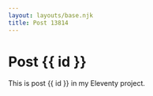 ```yaml
---
layout: layouts/base.njk
title: Post 13814
---
```


# Post {{ id }}

This is post {{ id }} in my Eleventy project.
